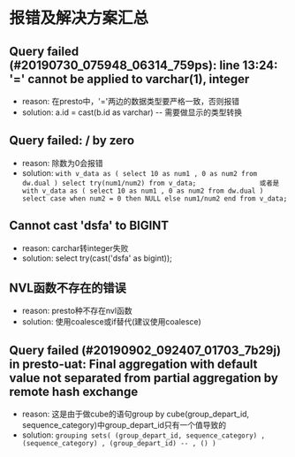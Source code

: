 # 报错及解决方案汇总

## Query failed (#20190730_075948_06314_759ps): line 13:24: '=' cannot be applied to varchar(1), integer

  * reason: 在presto中，'='两边的数据类型要严格一致，否则报错
  * solution: a.id = cast(b.id as varchar) -- 需要做显示的类型转换

## Query failed: / by zero

   * reason: 除数为0会报错
   * solution: `with v_data as (
                 select 10 as num1 , 0 as num2 from dw.dual
               )
               select try(num1/num2) from v_data;               
               或者是               
               with v_data as (
                 select 10 as num1 , 0 as num2 from dw.dual
               )
               select case when num2 = 0 then NULL else num1/num2 end from v_data;`

## Cannot cast 'dsfa' to BIGINT

   * reason: carchar转integer失败
   * solution: select try(cast('dsfa' as bigint));

## NVL函数不存在的错误

   * reason: presto种不存在nvl函数
   * solution: 使用coalesce或if替代(建议使用coalesce)

## Query failed (#20190902_092407_01703_7b29j) in presto-uat: Final aggregation with default value not separated from partial aggregation by remote hash exchange

  * reason: 这是由于做cube的语句group by cube(group_depart_id, sequence_category)中group_depart_id只有一个值导致的
  * solution: `grouping sets(
                               (group_depart_id, sequence_category)
                               , (sequence_category)
                               , (group_depart_id)
                               -- , ()
                             )`

